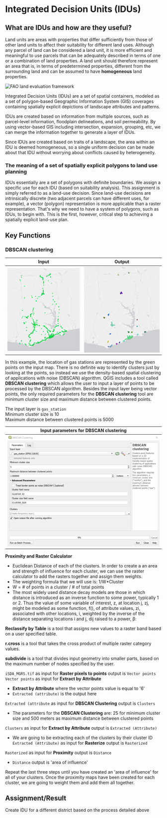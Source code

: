 # Integrated Decision Units (IDUs)

## What are IDUs and how are they useful?

Land units are areas with properties that differ sufficiently from those of
other land units to affect their suitability for different land uses.
Although any parcel of land can be considered a land unit, it is more efficient
and meaningful to use parcels that can be adequately described in terms of one
or a combination of land properties.
A land unit should therefore represent an area that is, in terms of
predetermined properties, different from the surrounding land and can be
assumed to have **homogeneous** land properties.

![FAO land evaluation framework](https://www.fao.org/3/U1980E/u1980e09.jpg)

Integrated Decision Units (IDUs) are a set of spatial containers, modeled as a set of polygon-based 
Geographic Information System (GIS) coverages containing spatially explicit depictions of landscape 
attributes and patterns.

IDUs are created based on information from multiple sources, such as parcel-level information, 
floodplain delineations, and soil permeability. By using vector-based GIS including intersection, 
expansion, grouping, etc, we can merge the information together to generate a layer of IDUs.

Since IDUs are created based on traits of a landscape, the area within an IDU is deemed homogeneous, 
so a single uniform decision can be made about that IDU without worrying about conflicts caused by heterogeneity.

### The meaning of a set of spatially explicit polygons to land use planning
IDUs essentially are a set of polygons with definite boundaries. 
We assign a specific use for each IDU (based on suitability analysis). This assignment is simply referred to
as a land-use decision. 
Since land-use decisions are intrinsically discrete (two adjacent parcels can have different uses, for example), 
a vector (polygon) representation is more applicable than a raster representation. That's why we need to 
have a system of polygons, such as IDUs, to begin with. This is the first, however, 
critical step to achieving a spatially explicit land-use plan.


## Key Functions

### **DBSCAN clustering**
| Input       | Output      |
| ----------- | ----------- |
| ![Ghana Gas stations clusters](./pictures/GhanaGS.png)| ![Ghana Gas stations clusters](./pictures/GhanaGS_clus.png)|

In this example, the location of gas stations are represented by the green points on the input map. There is no definite way to identify clusters just by looking at the points, so instead we use the density-based spatial clustering of applications with noise (DBSCAN) algorithm. QGIS includes a tool called **DBSCAN clustering** which allows the user to input a layer of points to be processed by the DBSCAN algorithm. Besides the input layer being vector points, the only required parameters for the **DBSCAN clustering** tool are minimum cluster size and maximum distance between clustered points.  

The input layer is `gas_station`  
Minimum cluster size is 10  
Maximum distance between clustered points is 5000

| Input parameters for DBSCAN clustering             |
|----------------------------------------------------|
|![DBSCAN clustering gif](./pictures/DBSCANinput.gif)|



**Proximity and Raster Calculator**
- Euclidean Distance of each of the clusters. In order to create a an area and strength of influence for each cluster, we can use the raster calculator to add the rasters together and assign them weights.
- The weighting formula that we will use is: 1/W*Cluster
- W = # of points in a cluster / # of total points
- The most widely used distance decay models are those in which distance is introduced as an inverse function to some power, typically 1 or 2. Thus the value of some variable of interest, z, at location j, zj, might be modeled as some function, f(), of attribute values, zi, associated with other locations, i, weighted by the inverse of the distance separating locations i and j, dij raised to a power, β:


**Reclassify by Table** is a tool that assigns new values to a raster band based on a user specified table.

**r.cross** is a tool that takes the cross product of multiple raster category values.

**subdivide** is a tool that divides input geometry into smaller parts, based on the maximum number of nodes specified by the user. 


`iSDA_MGRS.tif` as input for **Raster pixels to points** output is `Vector points`  
`Vector points` as input for **Extract by Attribute**
- **Extract by Attribute** where the vector points value is equal to '6'
- `Extracted (attribute)` is the output here

`Extracted (attribute` as input for **DBSCAN Clustering** output is `Clusters`
- The parameters for the **DBSCAN Clustering** are: 25 for minimum cluster size and 500 meters as maximum distance between clustered points  

`Clusters` as input for **Extract by Attribute** output is `Extracted (Attribute)` 
- We are going to be extracting each of the clusters by their cluster ID 
`Extracted (Attribute)` as input for **Rasterize** output is `Rasterized`  

`Rasterized` as input for **Proximity** output is `Distance`
- `Distance` output is 'area of influence'  

Repeat the last three steps until you have created an 'area of influence' for all of your clusters.
Once the proximity maps have been created for each cluster, we are going to weight them and add them all together.


## Assignment/Result
Create IDU for a different district based on the process detailed above